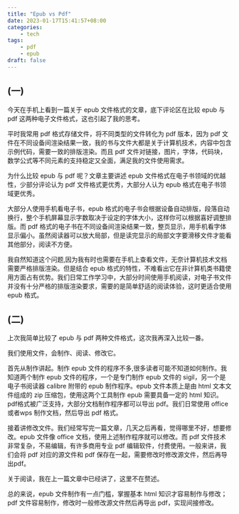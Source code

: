 ```yaml
---
title: "Epub vs Pdf"
date: 2023-01-17T15:41:57+08:00
categories:
    - tech
tags:
    - pdf
    - epub
draft: false
---
```


## (一)
今天在手机上看到一篇关于 epub 文件格式的文章，底下评论区在比较 epub 与 pdf 这两种电子文件格式，这也引起了我的思考。

平时我常用 pdf 格式存储文件，将不同类型的文件转化为 pdf 版本，因为 pdf 文件在不同设备间渲染结果一致，我的书与文件大都是关于计算机技术，内容中包含示例代码，需要一致的排版渲染。而且 pdf 文件对链接，图片，字体，代码块，数学公式等不同元素的支持稳定又全面，满足我的文件使用需求。

为什么比较 epub 与 pdf 呢？文章主要讲述 epub 文件格式在电子书领域的优越性，少部分评论认为 pdf 文件格式更优秀，大部分人认为 epub 格式在电子书领域更优秀。

大部分人使用手机看电子书，epub 格式的电子书会根据设备自动排版，段落自动换行，整个手机屏幕显示字数取决于设定的字体大小，这样你可以根据喜好调整排版。而 pdf 格式的电子书在不同设备间渲染结果一致，整页显示，用手机看字体显示偏小。虽然阅读器可以放大局部，但是读完显示的局部文字要滑移文件才能看其他部分，阅读不方便。

我自然知道这个问题,因为我有时也需要在手机上查看文件，无奈计算机技术文档需要严格排版渲染。但是结合 epub 格式的特性，不难看出它在非计算机类书籍使用方面占有优势。我们日常工作学习中，大部分时间使用手机阅读，对电子书文件并没有十分严格的排版渲染要求，需要的是简单舒适的阅读体验，这时更适合使用 epub 格式。

## (二)
上次我简单比较了 epub 与 pdf 两种文件格式，这次我再深入比较一番。

我们使用文件，会制作、阅读、修改它。

首先从制作讲起。制作 epub 文件的程序不多,很多读者可能不知道如何制作。我知道两个制作 epub 文件的程序，一个是专门制作 epub 文件的 sigil，另一个是电子书阅读器 calibre 附带的 epub 制作程序。epub 文件本质上是由 html 文本文件组成的 zip 压缩包，使用这两个工具制作 epub 需要具备一定的 html 知识。pdf格式被广泛支持，大部分文档制作程序都可以导出 pdf。我们日常使用 office 或者wps 制作文档，然后导出 pdf 格式。

接着讲修改文件。我们经常写完一篇文章，几天之后再看，觉得哪里不好，想要修改。epub 文件像 office 文档，使用上述制作程序就可以修改。而 pdf 文件技术非常复杂，不易编辑，有许多商用专业 pdf 编辑软件，付费使用。一般来讲，我们会将 pdf 对应的源文件和 pdf 保存在一起，需要修改时修改源文件，然后再导出pdf。

关于阅读，我在上一篇文章中已经讲了，这里不在赘述。

总的来说，epub 文件制作有一点门槛，掌握基本 html 知识才容易制作与修改；pdf 文件容易制作，修改时一般修改源文件然后再导出 pdf，实现间接修改。
